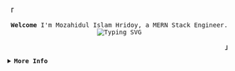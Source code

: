 <div align="center">
  <p align="left"><strong><samp>「</samp></strong></p>

  <samp>
    <b>Welcome</b>  
    I'm Mozahidul Islam Hridoy, a MERN Stack Engineer.  
    <img
      src="https://readme-typing-svg.demolab.com?font=Iosevka&size=16&pause=1000&color=9D7CD8&center=true&vCenter=true&width=435&lines=I+code+efficient+and+elegant+programs"
      alt="Typing SVG"
    />
  </samp>

  <p align="right"><strong><samp>」</samp></strong></p>
</div>

<details align="left">
<summary><samp><b>More Info</b></samp></summary>
<br />

<p align="center">
  <samp>
    [ <a href="#about-me">about me</a> •
    <a href="#projects">projects</a> •
    <a href="#contact">contact</a> ]
  </samp>
</p>

---

## 📌 About Me

Hi, I'm Mozahidul Islam Hridoy — a passionate **MERN Stack Engineer** from Bangladesh 🇧🇩.

🔍 I specialize in building modern, scalable, and user-focused web applications. I care deeply about writing clean code and delivering a seamless user experience.

### ⚙️ Skills & Technologies

#### 🧠 Languages & Frontend
![HTML](https://img.shields.io/badge/-HTML5-E34F26?logo=html5&logoColor=white)
![CSS](https://img.shields.io/badge/-CSS3-1572B6?logo=css3&logoColor=white)
![Tailwind CSS](https://img.shields.io/badge/-Tailwind%20CSS-38bdf8?logo=tailwind-css&logoColor=white)
![DaisyUI](https://img.shields.io/badge/-DaisyUI-4B5563?logo=tailwind-css&logoColor=white)
![React](https://img.shields.io/badge/-React-61DAFB?logo=react&logoColor=black)

#### ⚙️ Backend & Database
![Node.js](https://img.shields.io/badge/-Node.js-339933?logo=node.js&logoColor=white)
![Express.js](https://img.shields.io/badge/-Express.js-000000?logo=express&logoColor=white)
![MongoDB](https://img.shields.io/badge/-MongoDB-47A248?logo=mongodb&logoColor=white)

#### 🚀 Tools & Platforms
![Axios](https://img.shields.io/badge/-Axios-5A29E4?logo=axios&logoColor=white)
![Firebase](https://img.shields.io/badge/-Firebase-FFCA28?logo=firebase&logoColor=black)
![Vercel](https://img.shields.io/badge/-Vercel-000000?logo=vercel&logoColor=white)
![Netlify](https://img.shields.io/badge/-Netlify-00C7B7?logo=netlify&logoColor=white)
![Surge](https://img.shields.io/badge/-Surge-222222?logo=surge&logoColor=white)
![TanStack Query](https://img.shields.io/badge/-TanStack%20Query-FF4154?logo=react-query&logoColor=white)

---

## 📁 Projects

Here are a few notable projects:

- 📝 **RateDeck**  
  A service review platform with login, service CRUD, and user feedback.  
  🔗 [Live Site](https://ratedeck.vercel.app/) | 🛠️ [Code](https://github.com/mozahidul-hridoy/RateDeck)

- 🍽️ **RecipeBook**  
  A recipe app with categories, likes, and Firebase Auth.  
  🔗 [Live Site](https://recipebook.vercel.app/) | 🛠️ [Code](https://github.com/mozahidul-hridoy/recipe-book)

- 💼 **CareerTrack**  
  A job portal featuring job listings, categories, and profile views.  
  🔗 [Live Site](https://careertrack.vercel.app/) | 🛠️ [Code](https://github.com/mozahidul-hridoy/career-track)

---

## 📊 GitHub Stats

<p align="center">
  <img src="https://github-readme-stats.vercel.app/api?username=mozahidul-hridoy&show_icons=true&theme=react&hide_border=true" alt="GitHub Stats" width="47%"/>
  <img src="https://github-readme-streak-stats.herokuapp.com/?user=mozahidul-hridoy&theme=react&hide_border=true" alt="GitHub Streak" width="47%"/>
</p>

<p align="center">
  <img src="https://github-readme-stats.vercel.app/api/top-langs/?username=mozahidul-hridoy&layout=compact&theme=react&hide_border=true" width="47%"/>
</p>

---

## 📬 Contact

Let's connect and collaborate!

- 📧 Email: [mozahidulhridoy.dev@gmail.com](mailto:mozahidulhridoy.dev@gmail.com)  
- 💼 LinkedIn: [Mozahidul Islam Hridoy](https://www.linkedin.com/in/mozahidul-islam-hridoy-118576228)  
- 🌐 Portfolio: [mozahidulhridoy.vercel.app](https://mozahidulhridoy.vercel.app)

</details>
